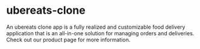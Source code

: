 # ubereats-clone
An ubereats clone app is a fully realized and customizable food delivery application that is an all-in-one solution for managing orders and deliveries. Check out our product page for more information.
